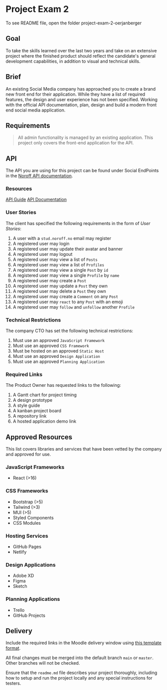 # Project Exam 2
To see README file, open the folder project-exam-2-oerjanberger
## Goal
To take the skills learned over the last two years and take on an extensive project where the finished product should reflect the candidate's general development capabilities, in addition to visual and technical skills.

## Brief
An existing Social Media company has approached you to create a brand new front end for their application. While they have a list of required features, the design and user experience has not been specified. Working with the official API documentation, plan, design and build a modern front end social media application.

## Requirements

> All admin functionality is managed by an existing application. This project only covers the front-end application for the API.

## API

The API you are using for this project can be found under Social EndPoints in the [Noroff API documentation](https://noroff-api-docs.netlify.app/).

### Resources

[API Guide](https://noroff-api-docs.netlify.app/social-endpoints/authentication)
[API Documentation](https://nf-api.onrender.com/docs)

### User Stories

The client has specified the following requirements in the form of *User Stories*:
1. A user with a `stud.noroff.no` email may register
2. A registered user may login
3. A registered user may update their avatar and banner
4. A registered user may logout
5. A registered user may view a list of `Posts`
6. A registered user may view a list of `Profiles`
7. A registered user may view a single `Post` by `id`
8. A registered user may view a single `Profile` by `name`
9. A registered user may create a `Post`
10. A registered user may update a `Post` they own
11. A registered user may delete a `Post` they own
12. A registered user may create a `Comment` on any `Post`
13. A registered user may `react` to any `Post` with an emoji
14. A registered user may `follow` and `unfollow` another `Profile`

### Technical Restrictions

The company CTO has set the following technical restrictions:
1. Must use an approved `JavaScript Framework`
2. Must use an approved `CSS Framework`
3. Must be hosted on an approved `Static Host`
4. Must use an approved `Design Application`
5. Must use an approved `Planning Application`

### Required Links

The Product Owner has requested links to the following:
1. A Gantt chart for project timing
2. A design prototype
3. A style guide
4. A kanban project board
5. A repository link
6. A hosted application demo link

## Approved Resources
This list covers libraries and services that have been vetted by the company and approved for use.

### JavaScript Frameworks
- React (>16)

### CSS Frameworks
- Bootstrap (>5)
- Tailwind (>3)
- MUI (>5)
- Styled Components
- CSS Modules

### Hosting Services
- GitHub Pages
- Netlify

### Design Applications
- Adobe XD
- Figma
- Sketch

### Planning Applications
- Trello
- GitHub Projects

## Delivery
Include the required links in the Moodle delivery window using [this template format](delivery-template.html).

All final changes must be merged into the default branch `main` or `master`. Other branches will not be checked.

Ensure that the `readme.md` file describes your project thoroughly, including how to setup and run the project locally and any special instructions for testers.
